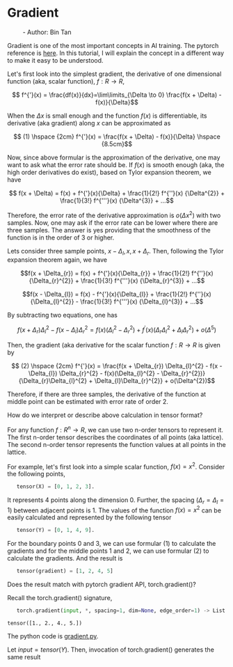 # Gradient
&nbsp;&nbsp;&nbsp;&nbsp;&nbsp;&nbsp;&nbsp;&nbsp; - Author: Bin Tan

Gradient is one of the most important concepts in AI training. The pytorch reference is 
[here](https://pytorch.org/docs/stable/generated/torch.gradient.html#torch.gradient). In this 
tutorial, I will explain the concept in a different way to make it easy to be understood.

Let's first look into the simplest gradient, the derivative of one dimensional function (aka,
scalar function), $` f: R \to R `$,
```math
   f^{'}(x) = \frac{df(x)}{dx}=\lim\limits_{\Delta \to 0} \frac{f(x + \Delta) - f(x)}{\Delta}
```
When the $`\Delta x`$ is small enough and the function $` f(x) `$ is differentiable, its derivative
(aka gradient) along $` x `$ can be approximated as
```math
  (1) \hspace {2cm} f^{'}(x) = \frac{f(x + \Delta) - f(x)}{\Delta} \hspace {8.5cm}
```
Now, since above formular is the approximation of the derivative, one may want to ask what the
error rate should be. If $` f(x) `$ is smooth enough (aka, the high order derivatives do exist),
based on Tylor expansion theorem, we have
```math
   f(x + \Delta) = f(x) + f^{'}(x){\Delta} + \frac{1}{2!} f^{''}(x) {\Delta^{2}} + \frac{1}{3!} f^{'''}(x) {\Delta^{3}} + ...
```
Therefore, the error rate of the derivative approximation is $` o(\Delta x^{2}) `$ with two samples. 
Now, one may ask if the error rate can be lower where there are three samples. The answer is yes providing that
the smoothness of the function is in the order of 3 or higher. 

Lets consider three sample points, $` x - \Delta_{l}, x, x + \Delta_{r} `$. Then, following the Tylor expansion 
theorem again, we have
```math
f(x + \Delta_{r}) = f(x) + f^{'}(x){\Delta_{r}} + \frac{1}{2!} f^{''}(x) {\Delta_{r}^{2}} + \frac{1}{3!} f^{'''}(x) {\Delta_{r}^{3}} + ...
```
```math
f(x - \Delta_{l}) = f(x) - f^{'}(x){\Delta_{l}} + \frac{1}{2!} f^{''}(x) {\Delta_{l}^{2}} - \frac{1}{3!} f^{'''}(x) {\Delta_{l}^{3}} + ...
```
By subtracting two equations, one has
```math
f(x + \Delta_{r}) \Delta_{l}^{2} - f(x - \Delta_{l}) \Delta_{r}^{2} =
f(x)(\Delta_{l}^{2} - \Delta_{r}^{2}) + f^{'}(x)(\Delta_{r}\Delta_{l}^{2} + \Delta_{l}\Delta_{r}^{2}) + o(\Delta^{5})
```
Then, the gradient (aka derivative for the scalar function $` f: R \to R`$ is given by
```math
   (2) \hspace {2cm} f^{'}(x) = \frac{f(x + \Delta_{r}) \Delta_{l}^{2} - f(x - \Delta_{l}) \Delta_{r}^{2} - f(x)(\Delta_{l}^{2} - \Delta_{r}^{2})}
                    {\Delta_{r}\Delta_{l}^{2} + \Delta_{l}\Delta_{r}^{2}}
               + o(\Delta^{2})
```
Therefore, if there are three samples, the derivative of the function at middle point can be estimated with error rate of order 2.

How do we interpret or describe above calculation in tensor format? 

For any function $` f : R^{n} \to R `$, we can use two n-order tensors to represent it. The first n-order tensor
describes the coordinates of all points (aka lattice). The second n-order tensor represents the function values
at all points in the lattice. 

For example, let's first look into a simple scalar function, $` f(x) = x^{2} `$. Consider the following points,
```python
   tensor(X) = [0, 1, 2, 3].
```
It represents 4 points along the dimension 0. Further, the spacing ($`\Delta_{r}=\Delta_{l}=1`$) between adjacent points is 1. The values of 
the function $` f(x) = x^{2} `$ can be easily calculated and represented by the following tensor
```python
   tensor(Y) = [0, 1, 4, 9].
```
For the boundary points 0 and 3, we can use formular (1) to calculate the gradients and for the middle points 1 and 2,
we can use formular (2) to calculate the gradients. And the result is
```python
   tensor(gradient) = [1, 2, 4, 5]
```

Does the result match with pytorch gradient API, torch.gradient()? 

Recall the torch.gradient() signature,
```python
   torch.gradient(input, *, spacing=1, dim=None, edge_order=1) -> List of Tensors
```

```
tensor([1., 2., 4., 5.])
```

The python code is [gradient.py](./gradient.py).

Let $` input = tensor(Y) `$. Then, invocation of torch.gradient() generates the same result
```python

```
